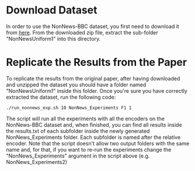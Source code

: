 # Download Dataset
In order to use the NonNews-BBC dataset, you first need to download it from [here](https://zenodo.org/record/7352009).
From the downloaded zip file, extract the sub-folder "NonNewsUniform1" into this directory.

# Replicate the Results from the Paper
To replicate the results from the original paper, after having downloaded and unzipped the dataset you should have a folder named "NonNewsUniform1" inside this folder.
Once you're sure you have correctly extracted the dataset, run the following code:

`./run_nonnews_exp.sh 10 NonNews_Experiments F1 1`

The script will run all the experiments with all the encoders on the NonNews-BBC dataset and, when finished, you can find all results inside the results.txt of each subfolder
inside the newly generated NonNews_Experiments folder. Each subfolder is named after the relative encoder. 
Note that the script doesn't allow two output folders with the same name and, for that, if you want to re-run the experiments change the "NonNews_Experiments" argument in the
script above (e.g. NonNews_Experiments2)
